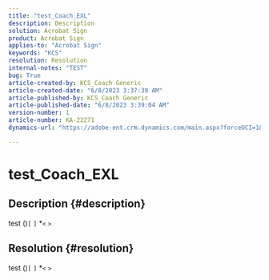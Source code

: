 ```yaml
---
title: "test_Coach_EXL"
description: Description
solution: Acrobat Sign
product: Acrobat Sign
applies-to: "Acrobat Sign"
keywords: "KCS"
resolution: Resolution
internal-notes: "TEST"
bug: True
article-created-by: KCS_Coach Generic
article-created-date: "6/8/2023 3:37:39 AM"
article-published-by: KCS_Coach Generic
article-published-date: "6/8/2023 3:39:04 AM"
version-number: 1
article-number: KA-22271
dynamics-url: "https://adobe-ent.crm.dynamics.com/main.aspx?forceUCI=1&pagetype=entityrecord&etn=knowledgearticle&id=a56d31cc-ad05-ee11-8f6e-6045bd0065b6"

---
```

# test_Coach_EXL

## Description {#description}

test ()`[` `]` \*`<` `>` 

## Resolution {#resolution}


test ()`[` `]` \*`<` `>`
